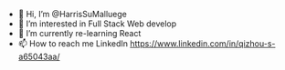 - 👋 Hi, I’m @HarrisSuMalluege
- 👀 I’m interested in Full Stack Web develop
- 🌱 I’m currently re-learning React
- 📫 How to reach me LinkedIn https://www.linkedin.com/in/qizhou-s-a65043aa/


<!---
HarrisSuMalluege/HarrisSuMalluege is a ✨ special ✨ repository because its `README.md` (this file) appears on your GitHub profile.
You can click the Preview link to take a look at your changes.
--->
